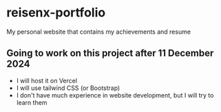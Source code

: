 # reisenx-portfolio
My personal website that contains my achievements and resume
## Going to work on this project after 11 December 2024
- I will host it on Vercel
- I will use tailwind CSS (or Bootstrap)
- I don't have much experience in website development, but I will try to learn them
